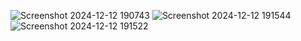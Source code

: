 
![Screenshot 2024-12-12 190743](https://github.com/user-attachments/assets/0c9e6adb-b971-4862-a3e5-92a80375e1fe)
![Screenshot 2024-12-12 191544](https://github.com/user-attachments/assets/38f90e48-0ea3-4c29-983e-6ac445068f32)
![Screenshot 2024-12-12 191522](https://github.com/user-attachments/assets/8d67d331-a75d-42ca-a546-46f879b77c57)
